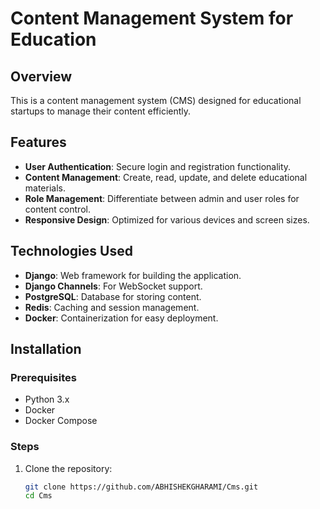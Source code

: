 # Content Management System for Education

## Overview
This is a content management system (CMS) designed for educational startups to manage their content efficiently.

## Features
- **User Authentication**: Secure login and registration functionality.
- **Content Management**: Create, read, update, and delete educational materials.
- **Role Management**: Differentiate between admin and user roles for content control.
- **Responsive Design**: Optimized for various devices and screen sizes.

## Technologies Used
- **Django**: Web framework for building the application.
- **Django Channels**: For WebSocket support.
- **PostgreSQL**: Database for storing content.
- **Redis**: Caching and session management.
- **Docker**: Containerization for easy deployment.

## Installation
### Prerequisites
- Python 3.x
- Docker
- Docker Compose

### Steps
1. Clone the repository:
   ```bash
   git clone https://github.com/ABHISHEKGHARAMI/Cms.git
   cd Cms
